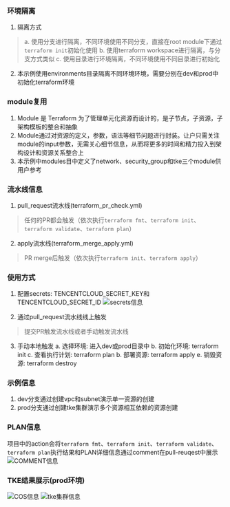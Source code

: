 ### 环境隔离
1. 隔离方式
> a. 使用分支进行隔离，不同环境使用不同分支，直接在root module下通过`terraform init`初始化使用
> b. 使用terraform workspace进行隔离，与分支方式类似
> c. 使用目录进行环境隔离，不同环境使用不同目录进行初始化

2. 本示例使用environments目录隔离不同环境环境，需要分别在dev和prod中初始化terraform环境


### module复用
1. Module 是 Terraform 为了管理单元化资源而设计的，是子节点，子资源，子架构模板的整合和抽象
2. Module通过对资源的定义，参数，语法等细节问题进行封装。让户只需关注module的input参数，无需关心细节信息，从而将更多的时间和精力投入到架构设计和资源关系整合上
3. 本示例中modules目中定义了network、security_group和tke三个module供用户参考


### 流水线信息
1. pull_request流水线(terraform_pr_check.yml)
> 任何的PR都会触发（依次执行`terraform fmt`、`terraform init`、`terraform validate`、`terraform plan`）

2. apply流水线(terraform_merge_apply.yml)
> PR merge后触发（依次执行`terraform init`、`terraform apply`）

### 使用方式
1. 配置secrets: TENCENTCLOUD_SECRET_KEY和TENCENTCLOUD_SECRET_ID
![secrets信息](https://github.com/tongyiming/gitops-terraform/imgs/secrets.jpg)

2. 通过pull_request流水线线上触发
> 提交PR触发流水线或者手动触发流水线

3. 手动本地触发
   a. 选择环境: 进入dev或prod目录中
   b. 初始化环境: terraform init
   c. 查看执行计划: terraform plan
   b. 部署资源: terraform apply
   e. 销毁资源: terraform destroy


### 示例信息
1. dev分支通过创建vpc和subnet演示单一资源的创建
2. prod分支通过创建tke集群演示多个资源相互依赖的资源创建

### PLAN信息
项目中的action会将`terraform fmt`、`terraform init`、`terraform validate`、`terraform plan`执行结果和PLAN详细信息通过comment在pull-reuqest中展示
![COMMENT信息](https://github.com/tongyiming/gitops-terraform/imgs/comment_info.jpg)

### TKE结果展示(prod环境)
![COS信息](https://github.com/tongyiming/gitops-terraform/imgs/tke-example-cluser.jpg)
![tke集群信息](https://github.com/tongyiming/gitops-terraform/imgs/backend_cos.jpg)
